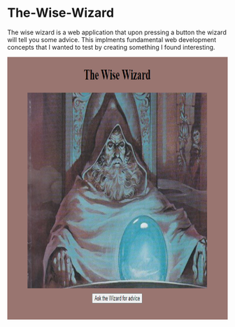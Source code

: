 # The-Wise-Wizard
The wise wizard is a web application that upon pressing a button the wizard will tell you some advice. This implments fundamental web development concepts that I wanted to test by creating something I found interesting.

<div>
    <img src =s193.png width = "800" height ="600">
</div>

